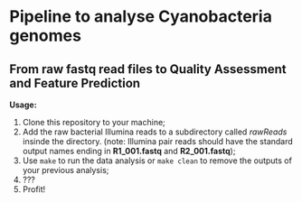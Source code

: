 # Pipeline to analyse Cyanobacteria genomes
## From raw fastq read files to Quality Assessment and Feature Prediction

**Usage:**

1. Clone this repository to your machine;
2. Add the raw bacterial Illumina reads to a subdirectory called *rawReads* insinde the directory. (note: Illumina pair reads
  should have the standard output names ending in **R1_001.fastq** and **R2_001.fastq**);
3. Use `make` to run the data analysis or `make clean` to remove the outputs of your previous analysis;
4. ???
5. Profit!
